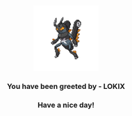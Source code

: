 <p align="center">
            <img src="https://raw.githubusercontent.com/PokeAPI/sprites/master/sprites/pokemon/920.png" width="150" height="150">
          </p>
          <h3 align="center">You have been greeted by - <b>LOKIX</b></h3>
          <h3 align="center">Have a nice day!</h3>

